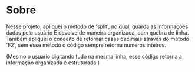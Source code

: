 # Sobre

Nesse projeto, apliquei o método de 'split', no qual, guarda as informações dadas pelo usuário
E devolve de maneira organizada, com quebra de linha.
Também apliquei o conceito de retornar casas decimais através do método 'F2', sem esse método o código sempre retorna numeros inteiros.

(Mesmo o usuario digitando tudo na mesma linha, esse código retorna a informação organizada e estruturada.)
